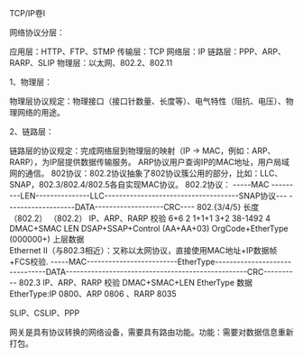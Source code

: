 TCP/IP卷I

网络协议分层：

应用层：HTTP、FTP、STMP
传输层：TCP
网络层：IP
链路层：PPP、ARP、RARP、SLIP
物理层：以太网、802.2、802.11

1、物理层：

​    物理层协议规定：物理接口（接口针数量、长度等）、电气特性（阻抗、电压）、物理网络的用途。

2、链路层：

   链路层的协议规定：完成网络层到物理层的映射（IP -> MAC，例如：ARP、RARP），为IP层提供数据传输服务。
ARP协议用户查询IP的MAC地址，用户局域网的通信。
802协议：802.2协议抽象了802协议簇公用的部分，比如：LLC、SNAP，802.3/802.4/802.5各自实现MAC协议。
802.2协议：
-----MAC ---------LEN---------------LLC-------------------------------------SNAP协议---  -------------------DATA-------------------CRC----
802.{3/4/5}        长度            （802.2）                                          （802.2）                            IP、ARP、RARP       校验
6+6                       2                1+1+1                                               3+2                                              38-1492                   4
DMAC+SMAC    LEN    DSAP+SSAP+Control (AA+AA+03)      OrgCode+EtherType  (000000+)     上层数据                      
Ethernet II（与802.3相近）：又称以太网协议，直接使用MAC地址+IP数据帧+FCS校验.
-----MAC-------------------------EtherType-------------------------------DATA--------------------------------------------------CRC----------
     802.3                                                                                IP、ARP、RARP                                                       校验 
DMAC+SMAC+LEN             EtherType                                 数据                                          
EtherType:IP 0800、ARP 0806 、RARP 8035

SLIP、CSLIP、PPP



网关是具有协议转换的网络设备，需要具有路由功能。功能：需要对数据信息重新打包。